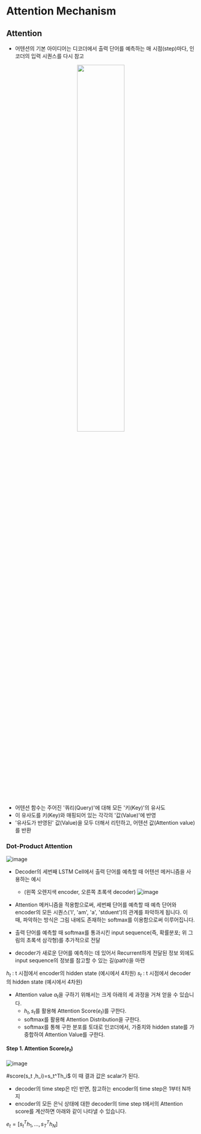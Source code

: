 # Attention Mechanism

## Attention
* 어텐션의 기본 아이디어는 디코더에서 출력 단어를 예측하는 매 시점(step)마다, 인코더의 입력 시퀀스를 다시 참고

<p align="center">
<img src="https://github.com/user-attachments/assets/5add34e2-deea-4c74-94e7-d595e7766d6d" width="50%" height="50%">
</p>

* 어텐션 함수는 주어진 '쿼리(Query)'에 대해 모든 '키(Key)'의 유사도 
* 이 유사도를 키(Key)와 매핑되어 있는 각각의 '값(Value)'에 반영
* '유사도가 반영된' 값(Value)을 모두 더해서 리턴하고, 어텐션 값(Attention value)를 반환

### Dot-Product Attention
![image](https://github.com/user-attachments/assets/66891df0-2d55-489b-a1b0-30559790ccb4)

* Decoder의 세번째 LSTM Cell에서 출력 단어를 예측할 때 어텐션 메커니즘을 사용하는 예시
  - (왼쪽 오렌지색 encoder, 오른쪽 초록색 decoder)
![image](https://github.com/user-attachments/assets/9dccf543-31e7-4d7d-a0f4-fd92789211dd)

* Attention 메커니즘을 적용함으로써, 세번째 단어를 예측할 때 예측 단어와 encoder의 모든 시퀀스('I', 'am', 'a', 'stduent')의 관계를 파악하게 됩니다.
이 때, 파악하는 방식은 그림 내에도 존재하는 softmax를 이용함으로써 이루어집니다.


* 출력 단어를 예측할 때 softmax를 통과시킨 input sequence(즉, 확률분포; 위 그림의 초록색 삼각형)를 추가적으로 전달
* decoder가 새로운 단어를 예측하는 데 있어서 Recurrent하게 전달된 정보 외에도 input sequence의 정보를 참고할 수 있는 길(path)을 마련

$h_t$ : t 시점에서 encoder의 hidden state (예시에서 4차원)
$s_t$ : t 시점에서 decoder의 hidden state (예시에서 4차원)

* Attention value $a_t$을 구하기 위해서는 크게 아래의 세 과정을 거쳐 얻을 수 있습니다.
  - $h_t, s_t$를 활용해 Attention Score($e_t$)를 구한다.
  - softmax를 활용해 Attention Distribution을 구한다.
  - softmax를 통해 구한 분포를 토대로 인코더에서, 가중치와 hidden state를 가중합하여 Attention Value를 구한다.

#### Step 1. Attention Score($e_t$)
![image](https://github.com/user-attachments/assets/ce6e20c1-1da6-450e-aa89-2e1018d5021b)

#score(s_t ,h_i)=s_t^Th_i$
​이 때 결과 값은 scalar가 된다.

* decoder의 time step은 t인 반면, 참고하는 encoder의 time step은 1부터 N까지
* encoder의 모든 은닉 상태에 대한 decoder의 time step t에서의 Attention score를 계산하면 아래와 같이 나타낼 수 있습니다.

$e_t=[s_t^{T}h_1, ..., s_T^{T}h_N]$
